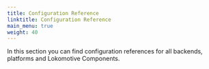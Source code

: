```yaml
---
title: Configuration Reference
linktitle: Configuration Reference
main_menu: true
weight: 40
---
```


In this section you can find configuration references for all backends,
platforms and Lokomotive Components.

